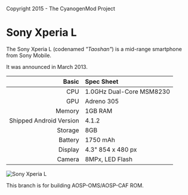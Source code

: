 Copyright 2015 - The CyanogenMod Project

Sony Xperia L
==============

The Sony Xperia L (codenamed _"Taoshan"_) is a mid-range smartphone from Sony Mobile.

It was announced in March 2013.

Basic   | Spec Sheet
-------:|:-------------------------
CPU     | 1.0GHz Dual-Core MSM8230
GPU     | Adreno 305
Memory  | 1GB RAM
Shipped Android Version | 4.1.2
Storage | 8GB
Battery | 1750 mAh
Display | 4.3" 854 x 480 px
Camera  | 8MPx, LED Flash

![Sony Xperia L](http://cdn2.gsmarena.com/vv/pics/sony/sony-xperia-l-01.jpg "Sony Xperia L in black")

This branch is for building AOSP-OMS/AOSP-CAF ROM.
